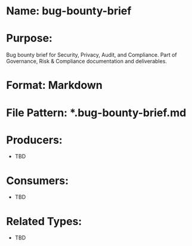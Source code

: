# Name: bug-bounty-brief

# Purpose:
Bug bounty brief for Security, Privacy, Audit, and Compliance. Part of Governance, Risk & Compliance documentation and deliverables.

# Format: Markdown

# File Pattern: *.bug-bounty-brief.md

# Producers:
- TBD

# Consumers:
- TBD

# Related Types:
- TBD

